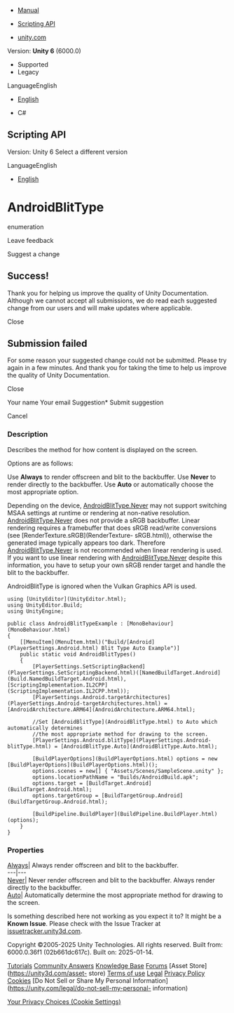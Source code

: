 [ ]()

  * [Manual](../Manual/index.html)
  * [Scripting API](../ScriptReference/index.html)

  * [unity.com](https://unity.com/)

Version: **Unity 6** (6000.0)

  * Supported
  * Legacy

LanguageEnglish

  * [English]()

  * C#

[ ](https://docs.unity3d.com)

## Scripting API

Version: Unity 6 Select a different version

LanguageEnglish

  * [English]()

# AndroidBlitType

enumeration

Leave feedback

Suggest a change

## Success!

Thank you for helping us improve the quality of Unity Documentation. Although
we cannot accept all submissions, we do read each suggested change from our
users and will make updates where applicable.

Close

## Submission failed

For some reason your suggested change could not be submitted. Please <a>try
again</a> in a few minutes. And thank you for taking the time to help us
improve the quality of Unity Documentation.

Close

Your name Your email Suggestion* Submit suggestion

Cancel

[ ]()

### Description

Describes the method for how content is displayed on the screen.

Options are as follows:  
  
Use **Always** to render offscreen and blit to the backbuffer. Use **Never**
to render directly to the backbuffer. Use **Auto** or automatically choose the
most appropriate option.  
  
Depending on the device, [AndroidBlitType.Never](AndroidBlitType.Never.html)
may not support switching MSAA settings at runtime or rendering at non-native
resolution. [AndroidBlitType.Never](AndroidBlitType.Never.html) does not
provide a sRGB backbuffer. Linear rendering requires a framebuffer that does
sRGB read/write conversions (see [RenderTexture.sRGB](RenderTexture-
sRGB.html)), otherwise the generated image typically appears too dark.
Therefore [AndroidBlitType.Never](AndroidBlitType.Never.html) is not
recommended when linear rendering is used. If you want to use linear rendering
with [AndroidBlitType.Never](AndroidBlitType.Never.html) despite this
information, you have to setup your own sRGB render target and handle the blit
to the backbuffer.  
  
AndroidBlitType is ignored when the Vulkan Graphics API is used.

    
    
    using [UnityEditor](UnityEditor.html);
    using UnityEditor.Build;
    using UnityEngine;  
      
    public class AndroidBlitTypeExample : [MonoBehaviour](MonoBehaviour.html)
    {
        [[MenuItem](MenuItem.html)("Build/[Android](PlayerSettings.Android.html) Blit Type Auto Example")]
        public static void AndroidBlitTypes()
        {
            [PlayerSettings.SetScriptingBackend](PlayerSettings.SetScriptingBackend.html)([NamedBuildTarget.Android](Build.NamedBuildTarget.Android.html), [ScriptingImplementation.IL2CPP](ScriptingImplementation.IL2CPP.html));
            [PlayerSettings.Android.targetArchitectures](PlayerSettings.Android-targetArchitectures.html) = [AndroidArchitecture.ARM64](AndroidArchitecture.ARM64.html);  
      
            //Set [AndroidBlitType](AndroidBlitType.html) to Auto which automatically determines
            //the most appropriate method for drawing to the screen.
            [PlayerSettings.Android.blitType](PlayerSettings.Android-blitType.html) = [AndroidBlitType.Auto](AndroidBlitType.Auto.html);  
      
            [BuildPlayerOptions](BuildPlayerOptions.html) options = new [BuildPlayerOptions](BuildPlayerOptions.html)();
            options.scenes = new[] { "Assets/Scenes/SampleScene.unity" };
            options.locationPathName = "Builds/AndroidBuild.apk";
            options.target = [BuildTarget.Android](BuildTarget.Android.html);
            options.targetGroup = [BuildTargetGroup.Android](BuildTargetGroup.Android.html);  
      
            [BuildPipeline.BuildPlayer](BuildPipeline.BuildPlayer.html)(options);
        }
    }

### Properties

[Always](AndroidBlitType.Always.html)| Always render offscreen and blit to the
backbuffer.  
---|---  
[Never](AndroidBlitType.Never.html)| Never render offscreen and blit to the
backbuffer. Always render directly to the backbuffer.  
[Auto](AndroidBlitType.Auto.html)| Automatically determine the most
appropriate method for drawing to the screen.  
  
Is something described here not working as you expect it to? It might be a
**Known Issue**. Please check with the Issue Tracker at
[issuetracker.unity3d.com](https://issuetracker.unity3d.com).

Copyright ©2005-2025 Unity Technologies. All rights reserved. Built from:
6000.0.36f1 (02b661dc617c). Built on: 2025-01-14.

[Tutorials](https://unity3d.com/learn) [Community
Answers](https://answers.unity3d.com) [Knowledge
Base](https://support.unity3d.com/hc/en-us)
[Forums](https://forum.unity3d.com) [Asset Store](https://unity3d.com/asset-
store) [Terms of use](https://docs.unity3d.com/Manual/TermsOfUse.html)
[Legal](https://unity.com/legal) [Privacy
Policy](https://unity.com/legal/privacy-policy)
[Cookies](https://unity.com/legal/cookie-policy) [Do Not Sell or Share My
Personal Information](https://unity.com/legal/do-not-sell-my-personal-
information)

[Your Privacy Choices (Cookie Settings)](javascript:void\(0\);)


